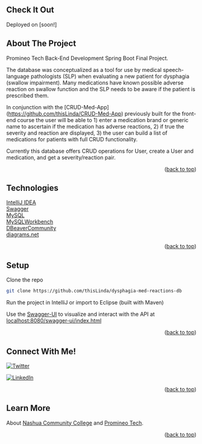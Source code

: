 <div id="top"></div>

## Check It Out
Deployed on [soon!]

## About The Project
Promineo Tech Back-End Development Spring Boot Final Project.

The database was conceptualized as a tool for use by medical speech-language pathologists (SLP) when evaluating a new patient for dysphagia (swallow impairment). Many medications have known possible adverse reaction on swallow function and the SLP needs to be aware if the patient is prescribed them. 

In conjunction with the [CRUD-Med-App] (https://github.com/thisLinda/CRUD-Med-App) previously built for the front-end course the user will be able to 1) enter a medication brand or generic name to ascertain if the medication has adverse reactions, 2) if true the severity and reaction are displayed, 3) the user can build a list of medications for patients with full CRUD functionality.

Currently this database offers CRUD operations for User, create a User and medication, and get a severity/reaction pair.

<p align="right">(<a href="#top">back to top</a>)</p>

## Technologies
[IntelliJ IDEA](https://www.jetbrains.com/idea/)<br>
[Swagger](https://swagger.io/)<br>
[MySQL](https://www.mysql.com/)<br>
[MySQLWorkbench](https://www.mysql.com/products/workbench//)<br>
[DBeaverCommunity](https://dbeaver.io/)<br>
[diagrams.net](https://app.diagrams.net/)<br>

<p align="right">(<a href="#top">back to top</a>)</p>

## Setup
Clone the repo
   ```sh
   git clone https://github.com/thisLinda/dysphagia-med-reactions-db
   ```

Run the project in IntelliJ or import to Eclipse (built with Maven)

Use the [Swagger-UI](https://swagger.io/tools/swagger-ui/) to visualize and interact with the API
at [localhost:8080/swagger-ui/index.html](localhost:8080/swagger-ui/index.html)<br>

<p align="right">(<a href="#top">back to top</a>)</p>

## Connect With Me!

[Twitter URL]: https://img.shields.io/badge/Twitter-1DA1F2?style=for-the-badge&logo=twitter&logoColor=white
[![Twitter][Twitter URL]](https://twitter.com/L_Forlizzi)

[linkedin-shield]: https://img.shields.io/badge/-LinkedIn-black.svg?style=for-the-badge&logo=linkedin&colorB=555
[![LinkedIn][linkedin-shield]](https://linkedin.com/in/linda-forlizzi)

<p align="right">(<a href="#top">back to top</a>)</p>

## Learn More
About [Nashua Community College](https://www.nashuacc.edu/workforce-development/coding-boot-camp) and [Promineo Tech](https://www.promineotech.com/).

<p align="right">(<a href="#top">back to top</a>)</p>